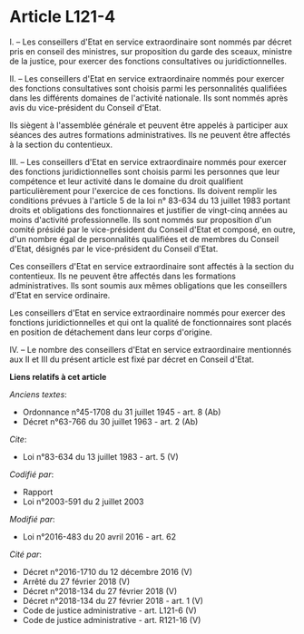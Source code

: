 # Article L121-4

I. – Les conseillers d'Etat en service extraordinaire sont nommés par décret pris en conseil des ministres, sur proposition
du garde des sceaux, ministre de la justice, pour exercer des fonctions consultatives ou juridictionnelles.

II. – Les conseillers d'Etat en service extraordinaire nommés pour exercer des fonctions consultatives sont choisis parmi les
personnalités qualifiées dans les différents domaines de l'activité nationale. Ils sont nommés après avis du vice-président
du Conseil d'Etat.

Ils siègent à l'assemblée générale et peuvent être appelés à participer aux séances des autres formations administratives.
Ils ne peuvent être affectés à la section du contentieux.

III. – Les conseillers d'Etat en service extraordinaire nommés pour exercer des fonctions juridictionnelles sont choisis
parmi les personnes que leur compétence et leur activité dans le domaine du droit qualifient particulièrement pour l'exercice
de ces fonctions. Ils doivent remplir les conditions prévues à l'article 5 de la loi n° 83-634 du 13 juillet 1983 portant
droits et obligations des fonctionnaires et justifier de vingt-cinq années au moins d'activité professionnelle. Ils sont
nommés sur proposition d'un comité présidé par le vice-président du Conseil d'Etat et composé, en outre, d'un nombre égal de
personnalités qualifiées et de membres du Conseil d'Etat, désignés par le vice-président du Conseil d'Etat.

Ces conseillers d'Etat en service extraordinaire sont affectés à la section du contentieux. Ils ne peuvent être affectés dans
les formations administratives. Ils sont soumis aux mêmes obligations que les conseillers d'Etat en service ordinaire.

Les conseillers d'Etat en service extraordinaire nommés pour exercer des fonctions juridictionnelles et qui ont la qualité de
fonctionnaires sont placés en position de détachement dans leur corps d'origine.

IV. – Le nombre des conseillers d'Etat en service extraordinaire mentionnés aux II et III du présent article est fixé par
décret en Conseil d'Etat.

**Liens relatifs à cet article**

_Anciens textes_:

  - Ordonnance n°45-1708 du 31 juillet 1945 - art. 8 (Ab)
  - Décret n°63-766 du 30 juillet 1963 - art. 2 (Ab)

_Cite_:

  - Loi n°83-634 du 13 juillet 1983 - art. 5 (V)

_Codifié par_:

  - Rapport
  - Loi n°2003-591 du 2 juillet 2003

_Modifié par_:

  - Loi n°2016-483 du 20 avril 2016 - art. 62

_Cité par_:

  - Décret n°2016-1710 du 12 décembre 2016 (V)
  - Arrêté du 27 février 2018 (V)
  - Décret n°2018-134 du 27 février 2018 (V)
  - Décret n°2018-134 du 27 février 2018 - art. 1 (V)
  - Code de justice administrative - art. L121-6 (V)
  - Code de justice administrative - art. R121-16 (V)
